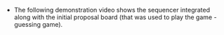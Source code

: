 
- The following demonstration video shows the sequencer integrated along with the initial proposal board (that was used to play the game - guessing game).
